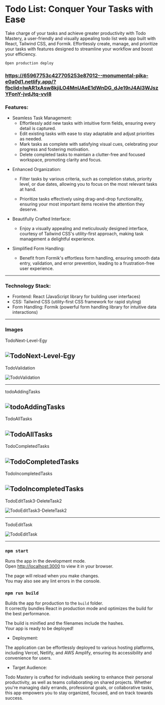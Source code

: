 # Todo List: Conquer Your Tasks with Ease

Take charge of your tasks and achieve greater productivity with Todo Mastery, a user-friendly and visually appealing todo list web app built with React, Tailwind CSS, and Formik. Effortlessly create, manage, and prioritize your tasks with features designed to streamline your workflow and boost your efficiency.

`Open production deploy`

### https://65967753c427705253e87012--monumental-pika-e0a0d1.netlify.app/?fbclid=IwAR1xAsw8kjiLO4MnUAeE1dWnDG_dJe19rJ4Al3WJszYFonY-jvdJtq-vvI8

### Features:

- Seamless Task Management:
  - Effortlessly add new tasks with intuitive form fields, ensuring every detail is captured.
  - Edit existing tasks with ease to stay adaptable and adjust priorities as needed.
  - Mark tasks as complete with satisfying visual cues, celebrating your progress and fostering motivation.
  - Delete completed tasks to maintain a clutter-free and focused workspace, promoting clarity and focus.

* Enhanced Organization:

  - Filter tasks by various criteria, such as completion status, priority level, or due dates, allowing you to focus on the most relevant tasks at hand.

  - Prioritize tasks effectively using drag-and-drop functionality, ensuring your most important items receive the attention they deserve.

* Beautifully Crafted Interface:

  - Enjoy a visually appealing and meticulously designed interface, courtesy of Tailwind CSS's utility-first approach, making task management a delightful experience.

* Simplified Form Handling:
  - Benefit from Formik's effortless form handling, ensuring smooth data entry, validation, and error prevention, leading to a frustration-free user experience.

---

### Technology Stack:

- Frontend: React (JavaScript library for building user interfaces)
- CSS: Tailwind CSS (utility-first CSS framework for rapid styling)
- Form Handling: Formik (powerful form handling library for intuitive data interactions)

---

### Images

TodoNext-Level-Egy

## ![TodoNext-Level-Egy](https://github.com/mnoby98/Todo-List/assets/133987293/0b4ff83b-a896-4afa-90eb-5322da05cb2b)

TodoValidation

![TodoValidation](https://github.com/mnoby98/Todo-List/assets/133987293/20734e35-7d3e-476a-bd44-25a8b3eaa48f)

---

todoAddingTasks

## ![todoAddingTasks](https://github.com/mnoby98/Todo-List/assets/133987293/f2775d7f-d3e7-42d0-be34-f69b48f08119)

TodoAllTasks

## ![TodoAllTasks](https://github.com/mnoby98/Todo-List/assets/133987293/17f16aba-693b-4571-a399-d64183684ce9)

TodoCompletedTasks

## ![TodoCompletedTasks](https://github.com/mnoby98/Todo-List/assets/133987293/8a3431a8-5030-493d-82c0-e125b57ce5e7)

TodoIncompletedTasks

## ![TodoIncompletedTasks](https://github.com/mnoby98/Todo-List/assets/133987293/53cd17cf-501d-44e9-a769-f952946e7c42)

TodoEditTask3-DeleteTask2

![TodoEditTask3-DeleteTask2](https://github.com/mnoby98/Todo-List/assets/133987293/951d316d-bc7b-4430-86ab-8ec88ae516cf)

---

TodoEditTask

![TodoEditTask](https://github.com/mnoby98/Todo-List/assets/133987293/092193e6-bba4-4b1e-be7b-053790ae0420)

---

### `npm start`

Runs the app in the development mode.\
Open [http://localhost:3000](http://localhost:3000) to view it in your browser.

The page will reload when you make changes.\
You may also see any lint errors in the console.

### `npm run build`

Builds the app for production to the `build` folder.\
It correctly bundles React in production mode and optimizes the build for the best performance.

The build is minified and the filenames include the hashes.\
Your app is ready to be deployed!

- Deployment:

The application can be effortlessly deployed to various hosting platforms, including Vercel, Netlify, and AWS Amplify, ensuring its accessibility and convenience for users.

- Target Audience:

Todo Mastery is crafted for individuals seeking to enhance their personal productivity, as well as teams collaborating on shared projects. Whether you're managing daily errands, professional goals, or collaborative tasks, this app empowers you to stay organized, focused, and on track towards success.
